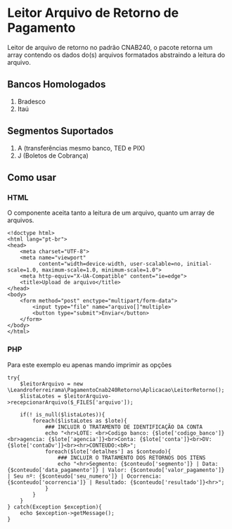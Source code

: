 # Leitor Arquivo de Retorno de Pagamento
Leitor de arquivo de retorno no padrão CNAB240, o pacote retorna um array contendo os dados do(s) arquivos formatados
abstraindo a leitura do arquivo.

## Bancos Homologados
1. Bradesco
2. Itaú

## Segmentos Suportados
1. A (transferências mesmo banco, TED e PIX)
2. J (Boletos de Cobrança)

## Como usar
### HTML

O componente aceita tanto a leitura de um arquivo, quanto um array de arquivos.

```
<!doctype html>
<html lang="pt-br">
<head>
    <meta charset="UTF-8">
    <meta name="viewport"
          content="width=device-width, user-scalable=no, initial-scale=1.0, maximum-scale=1.0, minimum-scale=1.0">
    <meta http-equiv="X-UA-Compatible" content="ie=edge">
    <title>Upload de arquivo</title>
</head>
<body>
    <form method="post" enctype="multipart/form-data">
        <input type="file" name="arquivo[]"multiple>
        <button type="submit">Enviar</button>
    </form>
</body>
</html>
```

### PHP
Para este exemplo eu apenas mando imprimir as opções
```
try{
    $leitorArquivo = new \Leandroferreirama\PagamentoCnab240Retorno\Aplicacao\LeitorRetorno();
    $listaLotes = $leitorArquivo->recepcionarArquivo($_FILES['arquivo']);

    if(! is_null($listaLotes)){
        foreach($listaLotes as $lote){
            ### INCLUIR O TRATAMENTO DE IDENTIFICAÇÃO DA CONTA
            echo "<hr>LOTE: <br>Codigo banco: {$lote['codigo_banco']}<br>agencia: {$lote['agencia']}<br>Conta: {$lote['conta']}<br>DV: {$lote['contaDv']}<br><hr>CONTEUDO:<bR>";
            foreach($lote['detalhes'] as $conteudo){
                ### INCLUIR O TRATAMENTO DOS RETORNOS DOS ITENS
                echo "<hr>Segmento: {$conteudo['segmento']} | Data: {$conteudo['data_pagamento']} | Valor: {$conteudo['valor_pagamento']} | Seu nº: {$conteudo['seu_numero']} | Ocorrencia: {$conteudo['ocorrencia']} | Resultado: {$conteudo['resultado']}<hr>";
            }
        }
    }
} catch(Exception $exception){
    echo $exception->getMessage();
}
```